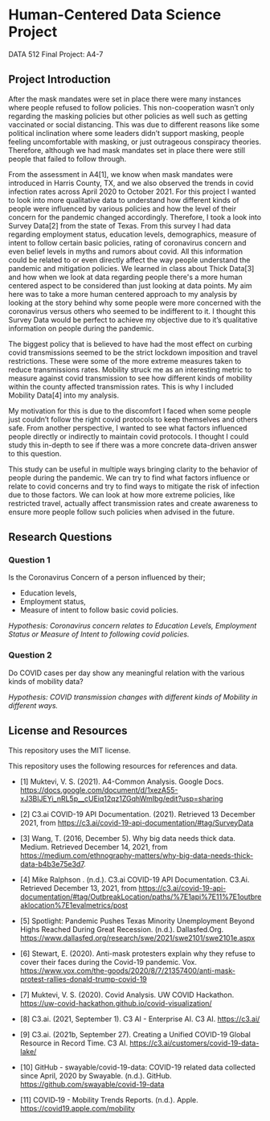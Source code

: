 # Human-Centered Data Science Project
DATA 512 Final Project: A4-7

## Project Introduction
 
After the mask mandates were set in place there were many instances where people refused to follow policies. This non-cooperation wasn’t only regarding the masking policies but other policies as well such as getting vaccinated or social distancing. This was due to different reasons like some political inclination where some leaders didn’t support masking, people feeling uncomfortable with masking, or just outrageous conspiracy theories. Therefore, although we had mask mandates set in place there were still people that failed to follow through. 
   
From the assessment in A4[1], we know when mask mandates were introduced in Harris County, TX, and we also observed the trends in covid infection rates across April 2020 to October 2021. For this project I wanted to look into more qualitative data to understand how different kinds of people were influenced by various policies and how the level of their concern for the pandemic changed accordingly. Therefore, I took a look into Survey Data[2] from the state of Texas. From this survey I had data regarding employment status, education levels, demographics, measure of intent to follow certain basic policies, rating of coronavirus concern and even belief levels in myths and rumors about covid. All this information could be related to or even directly affect the way people understand the pandemic and mitigation policies. We learned in class about Thick Data[3] and how when we look at data regarding people there's a more human centered aspect to be considered than just looking at data points. My aim here was to take a more human centered approach to my analysis by looking at the story behind why some people were more concerned with the coronavirus versus others who seemed to be indifferent to it. I thought this Survey Data would be perfect to achieve my objective due to it’s qualitative information on people during the pandemic.  
   
The biggest policy that is believed to have had the most effect on curbing covid transmissions seemed to be the strict lockdown imposition and travel restrictions. These were some of the more extreme measures taken to reduce transmissions rates. Mobility struck me as an interesting metric to measure against covid transmission to see how different kinds of mobility within the county affected transmission rates. This is why I included Mobility Data[4] into my analysis.  
   
My motivation for this is due to the discomfort I faced when some people just couldn’t follow the right covid protocols to keep themselves and others safe. From another perspective, I wanted to see what factors influenced people directly or indirectly to maintain covid protocols. I thought I could study this in-depth to see if there was a more concrete data-driven answer to this question.  
   
This study can be useful in multiple ways bringing clarity to the behavior of people during the pandemic. We can try to find what factors influence or relate to covid concerns and try to find ways to mitigate the risk of infection due to those factors. We can look at how more extreme policies, like restricted travel, actually affect transmission rates and create awareness to ensure more people follow such policies when advised in the future.  
  

## Research Questions

### Question 1 
 
Is the Coronavirus Concern of a person influenced by their;
* Education levels,
* Employment status,
* Measure of intent to follow basic covid policies.
 
*Hypothesis: Coronavirus concern relates to Education Levels, Employment Status or Measure of Intent to following covid policies.*

### Question 2

Do COVID cases per day show any meaningful relation with the various kinds of mobility data?

*Hypothesis: COVID transmission changes with different kinds of Mobility in different ways.*


## License and Resources

This repository uses the MIT license.  
  
This repository uses the following resources for references and data.

* [1] Muktevi, V. S. (2021). A4-Common Analysis. Google Docs. https://docs.google.com/document/d/1xezA55-xJ3BlJEYi_nRL5p__cUEiq12qz1ZGqhWmIbg/edit?usp=sharing 

* [2] C3.ai COVID-19 API Documentation. (2021). Retrieved 13 December 2021, from https://c3.ai/covid-19-api-documentation/#tag/SurveyData 

* [3] Wang, T. (2016, December 5). Why big data needs thick data. Medium. Retrieved December 14, 2021, from https://medium.com/ethnography-matters/why-big-data-needs-thick-data-b4b3e75e3d7. 

* [4] Mike Ralphson . (n.d.). C3.ai COVID-19 API Documentation. C3.Ai. Retrieved December 13, 2021, from https://c3.ai/covid-19-api-documentation/#tag/OutbreakLocation/paths/%7E1api%7E11%7E1outbreaklocation%7E1evalmetrics/post 

* [5] Spotlight: Pandemic Pushes Texas Minority Unemployment Beyond Highs Reached During Great Recession. (n.d.). Dallasfed.Org. https://www.dallasfed.org/research/swe/2021/swe2101/swe2101e.aspx 

* [6] Stewart, E. (2020). Anti-mask protesters explain why they refuse to cover their faces during the Covid-19 pandemic. Vox. https://www.vox.com/the-goods/2020/8/7/21357400/anti-mask-protest-rallies-donald-trump-covid-19 

* [7] Muktevi, V. S. (2020). Covid Analysis. UW COVID Hackathon. https://uw-covid-hackathon.github.io/covid-visualization/ 

* [8] C3.ai. (2021, September 1). C3 AI - Enterprise AI. C3 AI. https://c3.ai/ 

* [9] C3.ai. (2021b, September 27). Creating a Unified COVID-19 Global Resource in Record Time. C3 AI. https://c3.ai/customers/covid-19-data-lake/ 

* [10] GitHub - swayable/covid-19-data: COVID-19 related data collected since April, 2020 by Swayable. (n.d.). GitHub. https://github.com/swayable/covid-19-data 

* [11] COVID‑19 - Mobility Trends Reports. (n.d.). Apple. https://covid19.apple.com/mobility 
